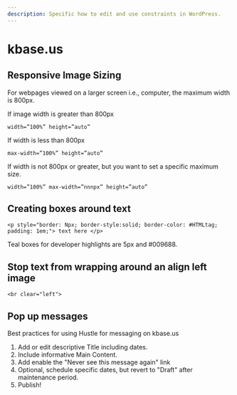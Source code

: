 ```yaml
---
description: Specific how to edit and use constraints in WordPress.
---
```


# kbase.us

## Responsive Image Sizing

For webpages viewed on a larger screen i.e., computer, the maximum width is 800px.&#x20;

If image width is greater than 800px

`width=”100%” height=”auto”`

If width is less than 800px

`max-width=”100%” height=”auto”`

If width is not 800px or greater, but you want to set a specific maximum size.&#x20;

`width=”100%” max-width=”nnnpx” height=”auto”`

## Creating boxes around text

`<p style="border: Npx; border-style:solid; border-color: #HTMLtag; padding: 1em;"> text here </p>`

Teal boxes for developer highlights are 5px and #009688.&#x20;

## Stop text from wrapping around an align left image

```
<br clear="left">
```

## Pop up messages

Best practices for using Hustle for messaging on kbase.us

1. Add or edit descriptive Title including dates.
2. Include informative Main Content.&#x20;
3. Add enable the "Never see this message again" link
4. Optional, schedule specific dates, but revert to "Draft" after maintenance period.&#x20;
5. Publish!
